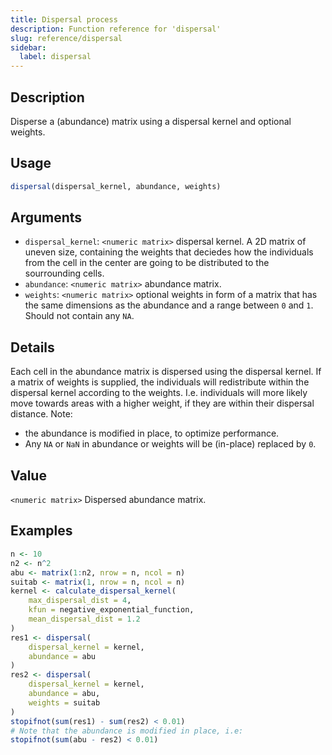 ```yaml
---
title: Dispersal process
description: Function reference for 'dispersal'
slug: reference/dispersal
sidebar:
  label: dispersal
---
```


## Description

Disperse a (abundance) matrix using a dispersal kernel and optional weights.

## Usage

```r
dispersal(dispersal_kernel, abundance, weights)
```

## Arguments

* `dispersal_kernel`: `<numeric matrix>` dispersal kernel. A 2D matrix of
uneven size, containing the weights that deciedes how the individuals from the
cell in the center are going to be distributed to the sourrounding cells.
* `abundance`: `<numeric matrix>` abundance matrix.
* `weights`: `<numeric matrix>` optional weights in form of a matrix
that has the same dimensions as the abundance and a range between `0` and `1`.
Should not contain any `NA`.

## Details

Each cell in the abundance matrix is dispersed using the dispersal kernel.
If a matrix of weights is supplied, the individuals will redistribute
within the dispersal kernel according to the weights.
I.e. individuals will more likely move towards areas with a higher
weight, if they are within their dispersal distance.
Note:

* the abundance is modified in place, to optimize performance.
* Any `NA` or `NaN` in abundance or weights will be (in-place) replaced by `0`.

## Value

`<numeric matrix>` Dispersed abundance matrix.

## Examples

```r
n <- 10
n2 <- n^2
abu <- matrix(1:n2, nrow = n, ncol = n)
suitab <- matrix(1, nrow = n, ncol = n)
kernel <- calculate_dispersal_kernel(
    max_dispersal_dist = 4,
    kfun = negative_exponential_function,
    mean_dispersal_dist = 1.2
)
res1 <- dispersal(
    dispersal_kernel = kernel,
    abundance = abu
)
res2 <- dispersal(
    dispersal_kernel = kernel,
    abundance = abu,
    weights = suitab
)
stopifnot(sum(res1) - sum(res2) < 0.01)
# Note that the abundance is modified in place, i.e:
stopifnot(sum(abu - res2) < 0.01)
```

